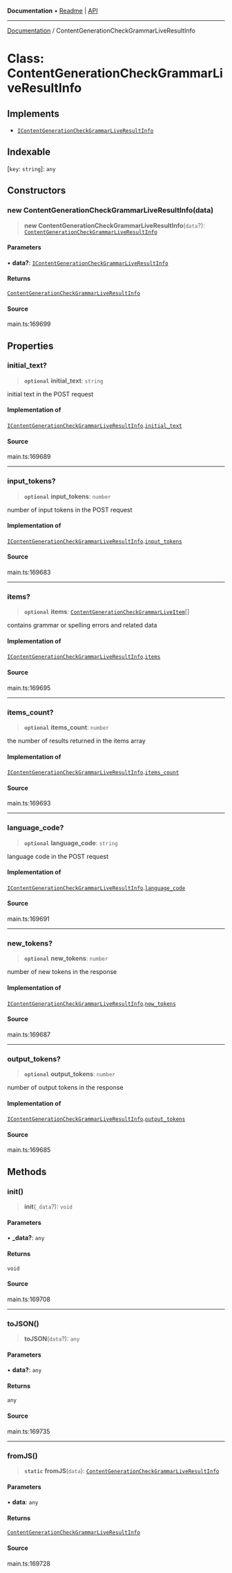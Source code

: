 **Documentation** • [Readme](../README.md) \| [API](../globals.md)

***

[Documentation](../README.md) / ContentGenerationCheckGrammarLiveResultInfo

# Class: ContentGenerationCheckGrammarLiveResultInfo

## Implements

- [`IContentGenerationCheckGrammarLiveResultInfo`](../interfaces/IContentGenerationCheckGrammarLiveResultInfo.md)

## Indexable

 \[`key`: `string`\]: `any`

## Constructors

### new ContentGenerationCheckGrammarLiveResultInfo(data)

> **new ContentGenerationCheckGrammarLiveResultInfo**(`data`?): [`ContentGenerationCheckGrammarLiveResultInfo`](ContentGenerationCheckGrammarLiveResultInfo.md)

#### Parameters

• **data?**: [`IContentGenerationCheckGrammarLiveResultInfo`](../interfaces/IContentGenerationCheckGrammarLiveResultInfo.md)

#### Returns

[`ContentGenerationCheckGrammarLiveResultInfo`](ContentGenerationCheckGrammarLiveResultInfo.md)

#### Source

main.ts:169699

## Properties

### initial\_text?

> **`optional`** **initial\_text**: `string`

initial text in the POST request

#### Implementation of

[`IContentGenerationCheckGrammarLiveResultInfo`](../interfaces/IContentGenerationCheckGrammarLiveResultInfo.md).[`initial_text`](../interfaces/IContentGenerationCheckGrammarLiveResultInfo.md#initial_text)

#### Source

main.ts:169689

***

### input\_tokens?

> **`optional`** **input\_tokens**: `number`

number of input tokens in the POST request

#### Implementation of

[`IContentGenerationCheckGrammarLiveResultInfo`](../interfaces/IContentGenerationCheckGrammarLiveResultInfo.md).[`input_tokens`](../interfaces/IContentGenerationCheckGrammarLiveResultInfo.md#input_tokens)

#### Source

main.ts:169683

***

### items?

> **`optional`** **items**: [`ContentGenerationCheckGrammarLiveItem`](ContentGenerationCheckGrammarLiveItem.md)[]

contains grammar or spelling errors and related data

#### Implementation of

[`IContentGenerationCheckGrammarLiveResultInfo`](../interfaces/IContentGenerationCheckGrammarLiveResultInfo.md).[`items`](../interfaces/IContentGenerationCheckGrammarLiveResultInfo.md#items)

#### Source

main.ts:169695

***

### items\_count?

> **`optional`** **items\_count**: `number`

the number of results returned in the items array

#### Implementation of

[`IContentGenerationCheckGrammarLiveResultInfo`](../interfaces/IContentGenerationCheckGrammarLiveResultInfo.md).[`items_count`](../interfaces/IContentGenerationCheckGrammarLiveResultInfo.md#items_count)

#### Source

main.ts:169693

***

### language\_code?

> **`optional`** **language\_code**: `string`

language code in the POST request

#### Implementation of

[`IContentGenerationCheckGrammarLiveResultInfo`](../interfaces/IContentGenerationCheckGrammarLiveResultInfo.md).[`language_code`](../interfaces/IContentGenerationCheckGrammarLiveResultInfo.md#language_code)

#### Source

main.ts:169691

***

### new\_tokens?

> **`optional`** **new\_tokens**: `number`

number of new tokens in the response

#### Implementation of

[`IContentGenerationCheckGrammarLiveResultInfo`](../interfaces/IContentGenerationCheckGrammarLiveResultInfo.md).[`new_tokens`](../interfaces/IContentGenerationCheckGrammarLiveResultInfo.md#new_tokens)

#### Source

main.ts:169687

***

### output\_tokens?

> **`optional`** **output\_tokens**: `number`

number of output tokens in the response

#### Implementation of

[`IContentGenerationCheckGrammarLiveResultInfo`](../interfaces/IContentGenerationCheckGrammarLiveResultInfo.md).[`output_tokens`](../interfaces/IContentGenerationCheckGrammarLiveResultInfo.md#output_tokens)

#### Source

main.ts:169685

## Methods

### init()

> **init**(`_data`?): `void`

#### Parameters

• **\_data?**: `any`

#### Returns

`void`

#### Source

main.ts:169708

***

### toJSON()

> **toJSON**(`data`?): `any`

#### Parameters

• **data?**: `any`

#### Returns

`any`

#### Source

main.ts:169735

***

### fromJS()

> **`static`** **fromJS**(`data`): [`ContentGenerationCheckGrammarLiveResultInfo`](ContentGenerationCheckGrammarLiveResultInfo.md)

#### Parameters

• **data**: `any`

#### Returns

[`ContentGenerationCheckGrammarLiveResultInfo`](ContentGenerationCheckGrammarLiveResultInfo.md)

#### Source

main.ts:169728
